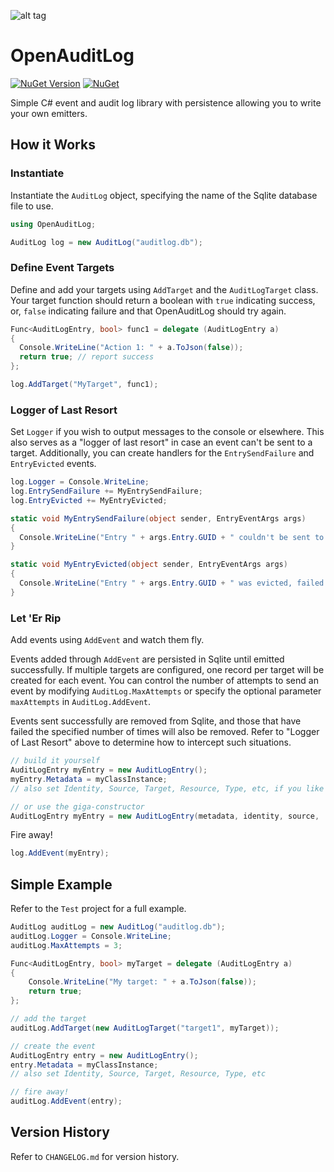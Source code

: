 ![alt tag](https://github.com/jchristn/openauditlog/blob/main/assets/logo.ico)

# OpenAuditLog

[![NuGet Version](https://img.shields.io/nuget/v/OpenAuditLog.svg?style=flat)](https://www.nuget.org/packages/OpenAuditLog/) [![NuGet](https://img.shields.io/nuget/dt/OpenAuditLog.svg)](https://www.nuget.org/packages/OpenAuditLog) 

Simple C# event and audit log library with persistence allowing you to write your own emitters.

## How it Works

### Instantiate

Instantiate the ```AuditLog``` object, specifying the name of the Sqlite database file to use.

```csharp
using OpenAuditLog;

AuditLog log = new AuditLog("auditlog.db");
```

### Define Event Targets

Define and add your targets using ```AddTarget``` and the ```AuditLogTarget``` class.  Your target function should return a boolean with ```true``` indicating success, or, ```false``` indicating failure and that OpenAuditLog should try again.

```csharp
Func<AuditLogEntry, bool> func1 = delegate (AuditLogEntry a)
{
  Console.WriteLine("Action 1: " + a.ToJson(false));
  return true; // report success
};

log.AddTarget("MyTarget", func1);
```

### Logger of Last Resort

Set ```Logger``` if you wish to output messages to the console or elsewhere.  This also serves as a "logger of last resort" in case an event can't be sent to a target.  Additionally, you can create handlers for the ```EntrySendFailure``` and ```EntryEvicted``` events.

```csharp
log.Logger = Console.WriteLine;
log.EntrySendFailure += MyEntrySendFailure;
log.EntryEvicted += MyEntryEvicted;

static void MyEntrySendFailure(object sender, EntryEventArgs args)
{
  Console.WriteLine("Entry " + args.Entry.GUID + " couldn't be sent to target " + args.Target.GUID);
}

static void MyEntryEvicted(object sender, EntryEventArgs args)
{
  Console.WriteLine("Entry " + args.Entry.GUID + " was evicted, failed too hard!");
}
```

### Let 'Er Rip

Add events using ```AddEvent``` and watch them fly.

Events added through ```AddEvent``` are persisted in Sqlite until emitted successfully.  If multiple targets are configured, one record per target will be created for each event.  You can control the number of attempts to send an event by modifying ```AuditLog.MaxAttempts``` or specify the optional parameter ```maxAttempts``` in ```AuditLog.AddEvent```.  

Events sent successfully are removed from Sqlite, and those that have failed the specified number of times will also be removed.  Refer to "Logger of Last Resort" above to determine how to intercept such situations.

```csharp
// build it yourself
AuditLogEntry myEntry = new AuditLogEntry();
myEntry.Metadata = myClassInstance;
// also set Identity, Source, Target, Resource, Type, etc, if you like
```

```csharp
// or use the giga-constructor
AuditLogEntry myEntry = new AuditLogEntry(metadata, identity, source, ...);
```

Fire away!

```csharp
log.AddEvent(myEntry);
```

## Simple Example

Refer to the ```Test``` project for a full example.

```csharp
AuditLog auditLog = new AuditLog("auditlog.db");
auditLog.Logger = Console.WriteLine;
auditLog.MaxAttempts = 3;

Func<AuditLogEntry, bool> myTarget = delegate (AuditLogEntry a)
{
    Console.WriteLine("My target: " + a.ToJson(false));
    return true; 
};

// add the target
auditLog.AddTarget(new AuditLogTarget("target1", myTarget));

// create the event
AuditLogEntry entry = new AuditLogEntry();
entry.Metadata = myClassInstance;
// also set Identity, Source, Target, Resource, Type, etc

// fire away!
auditLog.AddEvent(entry);
```

## Version History

Refer to ```CHANGELOG.md``` for version history.
